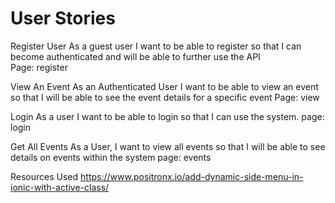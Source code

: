 # User Stories

Register User 
As a guest user I want to be able to register so that I can become authenticated and will be able to further use the API <br>
Page: register

View An Event
As an Authenticated User I want to be able to view an event so that I will be able to see the event details for a specific event
Page: view

Login
As a user I want to be able to login so that I can use the system.
page: login

Get All Events
As a User, I want to view all events so that I will be able to see details on events within the system
page: events



Resources Used
https://www.positronx.io/add-dynamic-side-menu-in-ionic-with-active-class/
